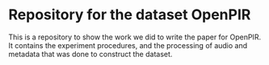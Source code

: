 # Repository for the dataset OpenPIR

This is a repository to show the work we did to write the paper for OpenPIR. It contains the experiment procedures, and the processing of audio and metadata that was done to construct the dataset. 